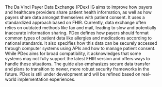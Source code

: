 The Da Vinci Payer Data Exchange (PDex) IG aims to improve how payers and healthcare providers share patient health information, as well as how payers share data amongst themselves with patient consent. It uses a standardized approach based on FHIR. Currently, data exchange often relies on outdated methods like fax and mail, leading to slow and potentially inaccurate information sharing. PDex defines how payers should format common types of patient data like allergies and medications according to national standards. It also specifies how this data can be securely accessed through computer systems using APIs and how to manage patient consent. While PDex aims for broad compatibility, it acknowledges that some systems may not fully support the latest FHIR version and offers ways to handle these situations. The guide also emphasizes secure data transfer and plans to transition to newer, more robust security frameworks in the future. PDex is still under development and will be refined based on real-world implementation experiences. 
